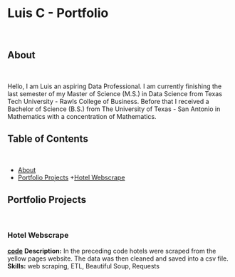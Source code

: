 # Luis C - Portfolio
<br>

## About
<br>

Hello, I am Luis an aspiring Data Professional. I am currently finishing the last semester of my Master of Science (M.S.) in Data Science from Texas Tech University - Rawls College of Business.
Before that I received a Bachelor of Science (B.S.) from The University of Texas - San Antonio in Mathematics with a concentration of Mathematics. 
<br>

## Table of Contents
<br>

- [About](https://github.com/LACLanthony/Portfolio/edit/main/README.md#about)
- [Portfolio Projects](https://github.com/LACLanthony/Portfolio/edit/main/README.md#portfolio-projects)
     +[Hotel Webscrape](https://github.com/LACLanthony/Portfolio/blob/main/README.md#hotel-webscrape)


## Portfolio Projects
<br>

### Hotel Webscrape
**[code](https://github.com/LACLanthony/hotel_webscrape/blob/main/hotel.ipynb)** 
**Description:** In the preceding code hotels were scraped from the yellow pages website. The data was then cleaned and saved into a csv file.<br>
**Skills:** web scraping, ETL, Beautiful Soup, Requests 
